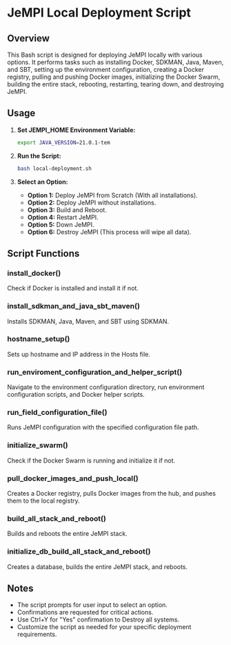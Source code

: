 # JeMPI Local Deployment Script


## Overview


This Bash script is designed for deploying JeMPI locally with various options. It performs tasks such as installing Docker, SDKMAN, Java, Maven, and SBT, setting up the environment configuration, creating a Docker registry, pulling and pushing Docker images, initializing the Docker Swarm, building the entire stack, rebooting, restarting, tearing down, and destroying JeMPI.


## Usage


1. **Set JEMPI_HOME Environment Variable:**
   ```bash
   export JAVA_VERSION=21.0.1-tem
   ```


2. **Run the Script:**
   ```bash
   bash local-deployment.sh
   ```


3. **Select an Option:**
   - **Option 1:** Deploy JeMPI from Scratch (With all installations).
   - **Option 2:** Deploy JeMPI without installations.
   - **Option 3:** Build and Reboot.
   - **Option 4:** Restart JeMPI.
   - **Option 5:** Down JeMPI.
   - **Option 6:** Destroy JeMPI (This process will wipe all data).


## Script Functions


### install_docker()


Check if Docker is installed and install it if not.


### install_sdkman_and_java_sbt_maven()


Installs SDKMAN, Java, Maven, and SBT using SDKMAN.


### hostname_setup()


Sets up hostname and IP address in the Hosts file.


### run_enviroment_configuration_and_helper_script()


Navigate to the environment configuration directory, run environment configuration scripts, and Docker helper scripts.


### run_field_configuration_file()


Runs JeMPI configuration with the specified configuration file path.


### initialize_swarm()


Check if the Docker Swarm is running and initialize it if not.


### pull_docker_images_and_push_local()


Creates a Docker registry, pulls Docker images from the hub, and pushes them to the local registry.


### build_all_stack_and_reboot()


Builds and reboots the entire JeMPI stack.


### initialize_db_build_all_stack_and_reboot()


Creates a database, builds the entire JeMPI stack, and reboots.


## Notes


- The script prompts for user input to select an option.
- Confirmations are requested for critical actions.
- Use Ctrl+Y for "Yes" confirmation to Destroy all systems.
- Customize the script as needed for your specific deployment requirements.


